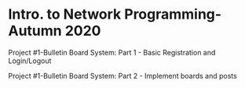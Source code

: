 # Intro. to Network Programming-Autumn 2020
Project #1-Bulletin Board System: Part 1 - Basic Registration and Login/Logout

Project #1-Bulletin Board System: Part 2 - Implement boards and posts
